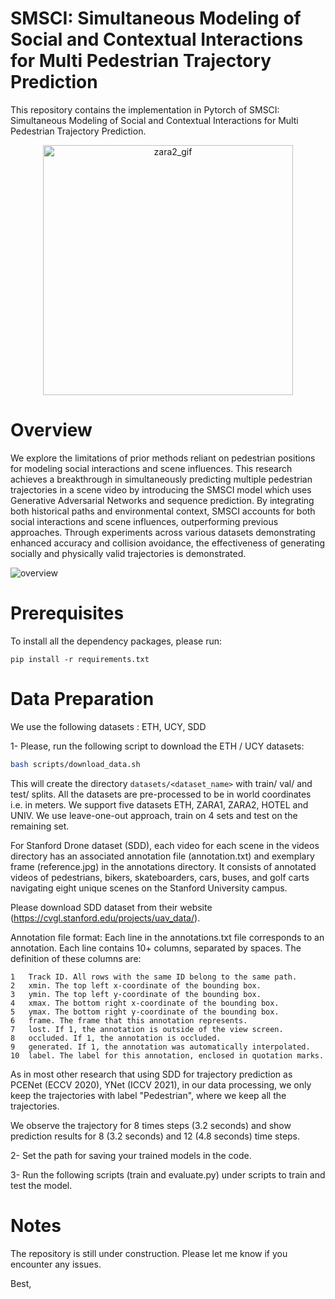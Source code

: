 # SMSCI: Simultaneous Modeling of Social and Contextual Interactions for Multi Pedestrian Trajectory Prediction

This repository contains the implementation in Pytorch of SMSCI: Simultaneous Modeling of Social and Contextual Interactions for Multi Pedestrian Trajectory Prediction.

<div align="center">
  <img src="https://github.com/anonyme-anonymee/SMSCI/assets/159822306/5836d42a-3ae2-4e8d-a583-58d5c9ac9eee" alt="zara2_gif" width="400">
</div>


# Overview

We explore the limitations of prior methods reliant on pedestrian positions for modeling social interactions and scene influences. 
This research achieves a breakthrough in simultaneously predicting multiple pedestrian trajectories in a scene video by introducing the SMSCI model which uses Generative Adversarial Networks and sequence prediction. 
By integrating both historical paths and environmental context, SMSCI accounts for both social interactions and scene influences, outperforming previous approaches. 
Through experiments across various datasets demonstrating enhanced accuracy and collision avoidance, the effectiveness of generating socially and physically valid trajectories is demonstrated. 

![overview](https://github.com/anonyme-anonymee/SMSCI/assets/159822306/cc0361b7-2e20-4060-a6c5-b7027c948813)

# Prerequisites

To install all the dependency packages, please run:

```
pip install -r requirements.txt
```

# Data Preparation

We use the following datasets : ETH, UCY, SDD

1- Please, run the following script to download the ETH / UCY datasets:

```bash
bash scripts/download_data.sh
```

This will create the directory `datasets/<dataset_name>` with train/ val/ and test/ splits. All the datasets are pre-processed to be in world coordinates i.e. in meters. We support five datasets ETH, ZARA1, ZARA2, HOTEL and UNIV. 
We use leave-one-out approach, train on 4 sets and test on the remaining set. 

For Stanford Drone dataset (SDD), each video for each scene in the videos directory has an associated annotation file (annotation.txt) and exemplary frame (reference.jpg) in the annotations directory. It consists of annotated videos of pedestrians, bikers, skateboarders, cars, buses, and golf carts navigating eight unique scenes on the Stanford University campus.

Please download SDD dataset from their website (https://cvgl.stanford.edu/projects/uav_data/).

Annotation file format:
Each line in the annotations.txt file corresponds to an annotation. Each line contains 10+ columns, separated by spaces. The definition of these columns are:

    1   Track ID. All rows with the same ID belong to the same path.
    2   xmin. The top left x-coordinate of the bounding box.
    3   ymin. The top left y-coordinate of the bounding box.
    4   xmax. The bottom right x-coordinate of the bounding box.
    5   ymax. The bottom right y-coordinate of the bounding box.
    6   frame. The frame that this annotation represents.
    7   lost. If 1, the annotation is outside of the view screen.
    8   occluded. If 1, the annotation is occluded.
    9   generated. If 1, the annotation was automatically interpolated.
    10  label. The label for this annotation, enclosed in quotation marks.

As in most other research that using SDD for trajectory prediction as PCENet (ECCV 2020), YNet (ICCV 2021), in our data processing, we only keep the trajectories with label "Pedestrian", where we keep all the trajectories.

We observe the trajectory for 8 times steps (3.2 seconds) and show prediction results for 8 (3.2 seconds) and 12 (4.8 seconds) time steps.

2- Set the path for saving your trained models in the code.

3- Run the following scripts (train and evaluate.py) under scripts to train and test the model.

# Notes
The repository is still under construction. Please let me know if you encounter any issues.

Best, 

